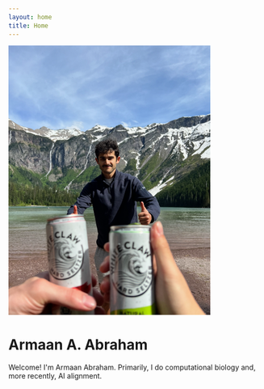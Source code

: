 ```yaml
---
layout: home
title: Home
---
```


<img src="/assets/images/me2.png" alt="" class="profile-image" style="max-width: 400px;">
<h1>Armaan A. Abraham</h1>
<p>
Welcome! I'm Armaan Abraham. Primarily, I do computational biology and, more
recently, AI alignment.
</p>